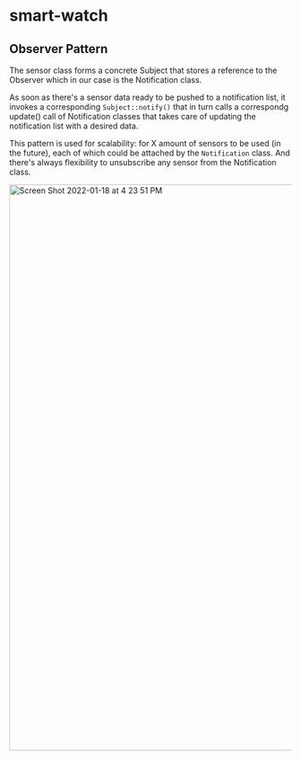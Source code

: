 # smart-watch

  
## Observer Pattern
The sensor class forms a concrete Subject that stores a reference to the Observer which in our case is the Notification class. 

As soon as there's a sensor data ready to be pushed to a notification list, it invokes a corresponding `Subject::notify()` that in turn calls a correspondg update() call of Notification classes that takes care of updating the notification list with a desired data.

This pattern is used for scalability: for X amount of sensors to be used (in the future), each of which could be attached by the `Notification` class. And there's always flexibility to unsubscribe any sensor from the Notification class.

<img width="1008" alt="Screen Shot 2022-01-18 at 4 23 51 PM" src="https://user-images.githubusercontent.com/15020079/150040221-4bba6b52-3282-4a55-ad7a-98a3c334a869.png">
